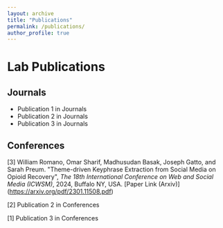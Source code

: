 ```yaml
---
layout: archive
title: "Publications"
permalink: /publications/
author_profile: true
---
```

<!--
{% if author.googlescholar %}
  You can also find my articles on <u><a href="{{author.googlescholar}}">my Google Scholar profile</a>.</u>
{% endif %}

{% include base_path %}

{% for post in site.publications reversed %}
  {% include archive-single.html %}
{% endfor %}
-->

# Lab Publications

## Journals
- Publication 1 in Journals
- Publication 2 in Journals
- Publication 3 in Journals

## Conferences
\[3\] William Romano, Omar Sharif, Madhusudan Basak, Joseph Gatto, and Sarah Preum. "Theme-driven Keyphrase Extraction from Social Media on Opioid Recovery", _The 18th International Conference on Web and Social Media (ICWSM)_, 2024, Buffalo NY,  USA. [Paper Link (Arxiv)] (https://arxiv.org/pdf/2301.11508.pdf)

\[2\] Publication 2 in Conferences

\[1\] Publication 3 in Conferences


